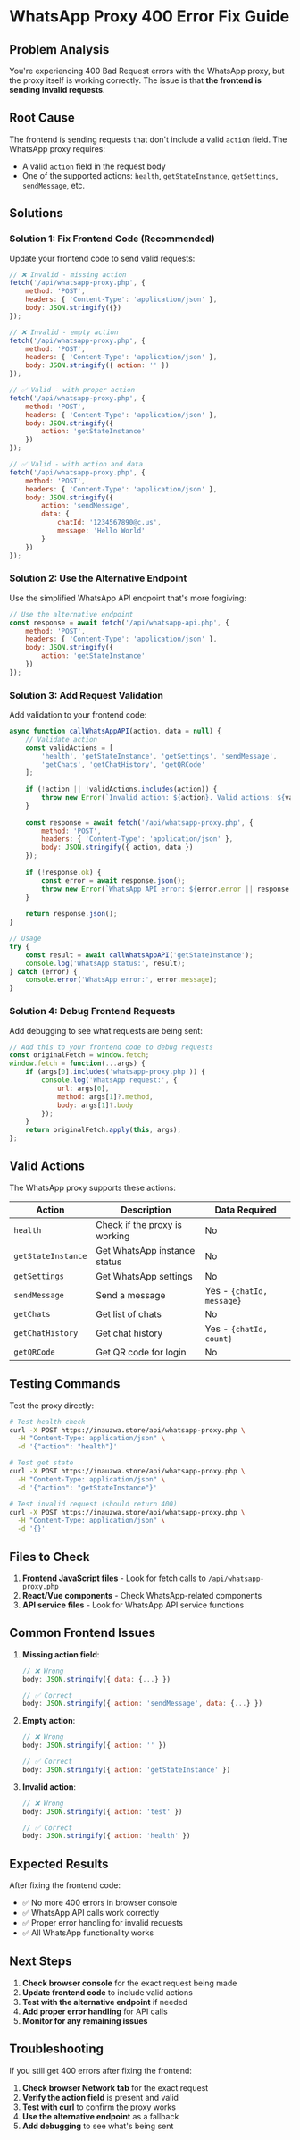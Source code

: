 # WhatsApp Proxy 400 Error Fix Guide

## Problem Analysis
You're experiencing 400 Bad Request errors with the WhatsApp proxy, but the proxy itself is working correctly. The issue is that **the frontend is sending invalid requests**.

## Root Cause
The frontend is sending requests that don't include a valid `action` field. The WhatsApp proxy requires:
- A valid `action` field in the request body
- One of the supported actions: `health`, `getStateInstance`, `getSettings`, `sendMessage`, etc.

## Solutions

### Solution 1: Fix Frontend Code (Recommended)

Update your frontend code to send valid requests:

```javascript
// ❌ Invalid - missing action
fetch('/api/whatsapp-proxy.php', {
    method: 'POST',
    headers: { 'Content-Type': 'application/json' },
    body: JSON.stringify({})
});

// ❌ Invalid - empty action
fetch('/api/whatsapp-proxy.php', {
    method: 'POST',
    headers: { 'Content-Type': 'application/json' },
    body: JSON.stringify({ action: '' })
});

// ✅ Valid - with proper action
fetch('/api/whatsapp-proxy.php', {
    method: 'POST',
    headers: { 'Content-Type': 'application/json' },
    body: JSON.stringify({ 
        action: 'getStateInstance' 
    })
});

// ✅ Valid - with action and data
fetch('/api/whatsapp-proxy.php', {
    method: 'POST',
    headers: { 'Content-Type': 'application/json' },
    body: JSON.stringify({ 
        action: 'sendMessage',
        data: {
            chatId: '1234567890@c.us',
            message: 'Hello World'
        }
    })
});
```

### Solution 2: Use the Alternative Endpoint

Use the simplified WhatsApp API endpoint that's more forgiving:

```javascript
// Use the alternative endpoint
const response = await fetch('/api/whatsapp-api.php', {
    method: 'POST',
    headers: { 'Content-Type': 'application/json' },
    body: JSON.stringify({ 
        action: 'getStateInstance' 
    })
});
```

### Solution 3: Add Request Validation

Add validation to your frontend code:

```javascript
async function callWhatsAppAPI(action, data = null) {
    // Validate action
    const validActions = [
        'health', 'getStateInstance', 'getSettings', 'sendMessage',
        'getChats', 'getChatHistory', 'getQRCode'
    ];
    
    if (!action || !validActions.includes(action)) {
        throw new Error(`Invalid action: ${action}. Valid actions: ${validActions.join(', ')}`);
    }
    
    const response = await fetch('/api/whatsapp-proxy.php', {
        method: 'POST',
        headers: { 'Content-Type': 'application/json' },
        body: JSON.stringify({ action, data })
    });
    
    if (!response.ok) {
        const error = await response.json();
        throw new Error(`WhatsApp API error: ${error.error || response.statusText}`);
    }
    
    return response.json();
}

// Usage
try {
    const result = await callWhatsAppAPI('getStateInstance');
    console.log('WhatsApp status:', result);
} catch (error) {
    console.error('WhatsApp error:', error.message);
}
```

### Solution 4: Debug Frontend Requests

Add debugging to see what requests are being sent:

```javascript
// Add this to your frontend code to debug requests
const originalFetch = window.fetch;
window.fetch = function(...args) {
    if (args[0].includes('whatsapp-proxy.php')) {
        console.log('WhatsApp request:', {
            url: args[0],
            method: args[1]?.method,
            body: args[1]?.body
        });
    }
    return originalFetch.apply(this, args);
};
```

## Valid Actions

The WhatsApp proxy supports these actions:

| Action | Description | Data Required |
|--------|-------------|---------------|
| `health` | Check if the proxy is working | No |
| `getStateInstance` | Get WhatsApp instance status | No |
| `getSettings` | Get WhatsApp settings | No |
| `sendMessage` | Send a message | Yes - `{chatId, message}` |
| `getChats` | Get list of chats | No |
| `getChatHistory` | Get chat history | Yes - `{chatId, count}` |
| `getQRCode` | Get QR code for login | No |

## Testing Commands

Test the proxy directly:

```bash
# Test health check
curl -X POST https://inauzwa.store/api/whatsapp-proxy.php \
  -H "Content-Type: application/json" \
  -d '{"action": "health"}'

# Test get state
curl -X POST https://inauzwa.store/api/whatsapp-proxy.php \
  -H "Content-Type: application/json" \
  -d '{"action": "getStateInstance"}'

# Test invalid request (should return 400)
curl -X POST https://inauzwa.store/api/whatsapp-proxy.php \
  -H "Content-Type: application/json" \
  -d '{}'
```

## Files to Check

1. **Frontend JavaScript files** - Look for fetch calls to `/api/whatsapp-proxy.php`
2. **React/Vue components** - Check WhatsApp-related components
3. **API service files** - Look for WhatsApp API service functions

## Common Frontend Issues

1. **Missing action field**:
   ```javascript
   // ❌ Wrong
   body: JSON.stringify({ data: {...} })
   
   // ✅ Correct
   body: JSON.stringify({ action: 'sendMessage', data: {...} })
   ```

2. **Empty action**:
   ```javascript
   // ❌ Wrong
   body: JSON.stringify({ action: '' })
   
   // ✅ Correct
   body: JSON.stringify({ action: 'getStateInstance' })
   ```

3. **Invalid action**:
   ```javascript
   // ❌ Wrong
   body: JSON.stringify({ action: 'test' })
   
   // ✅ Correct
   body: JSON.stringify({ action: 'health' })
   ```

## Expected Results

After fixing the frontend code:
- ✅ No more 400 errors in browser console
- ✅ WhatsApp API calls work correctly
- ✅ Proper error handling for invalid requests
- ✅ All WhatsApp functionality works

## Next Steps

1. **Check browser console** for the exact request being made
2. **Update frontend code** to include valid actions
3. **Test with the alternative endpoint** if needed
4. **Add proper error handling** for API calls
5. **Monitor for any remaining issues**

## Troubleshooting

If you still get 400 errors after fixing the frontend:

1. **Check browser Network tab** for the exact request
2. **Verify the action field** is present and valid
3. **Test with curl** to confirm the proxy works
4. **Use the alternative endpoint** as a fallback
5. **Add debugging** to see what's being sent
